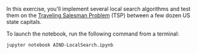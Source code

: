 In this exercise, you'll implement several local search algorithms and test them on the [Traveling Salesman Problem](https://en.wikipedia.org/wiki/Travelling_salesman_problem) (TSP) between a few dozen US state capitals.

To launch the notebook, run the following command from a terminal:

    jupyter notebook AIND-LocalSearch.ipynb
